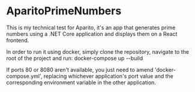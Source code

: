 # AparitoPrimeNumbers

This is my technical test for Aparito, it's an app that generates prime numbers using a .NET Core application and displays them on a React frontend.

In order to run it using docker, simply clone the repository, navigate to the root of the project and run:
  docker-compose up --build

If ports 80 or 8080 aren't available, you just need to amend 'docker-compose.yml', replacing whichever application's port value and the corresponding environment variable in the other application. 
